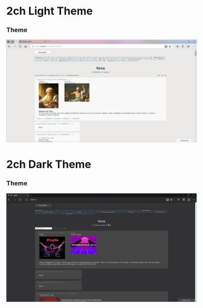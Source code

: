 [lightImg]: https://github.com/punkew/2ch-theme/blob/master/screen/theme.png
# 2ch Light Theme
### Theme
![Light theme for 2ch][lightImg]

[darkImg]: https://github.com/punkew/2ch-theme/blob/master/screen/screen_2.png
# 2ch Dark Theme
### Theme
![Dark theme for 2ch][darkImg]
